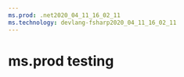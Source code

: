 ```yaml
---
ms.prod: .net2020_04_11_16_02_11
ms.technology: devlang-fsharp2020_04_11_16_02_11
---
```

 # ms.prod testing